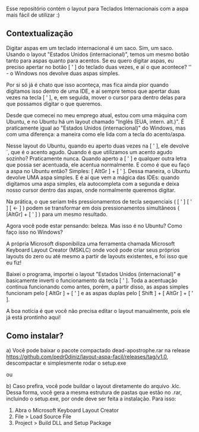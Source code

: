 Esse repositório contém o layout para Teclados Internacionais com a aspa mais fácil de utilizar :)

## Contextualização

Digitar aspas em um teclado internacional é um saco. Sim, um saco. Usando o layout "Estados Unidos (internacional)", temos um mesmo botão tanto para aspas quanto para acentos. Se eu quero digitar aspas, eu preciso apertar no botão [ ' ] do teclado duas vezes, e aí o que acontece? '' - o Windows nos devolve duas aspas simples.

Por si só já é chato que isso aconteça, mas fica ainda pior quando digitamos isso dentro de uma IDE, e aí sempre temos que apertar duas vezes na tecla [ ' ], e, em seguida, mover o cursor para dentro delas para que possamos digitar o que queremos.

Desde que comecei no meu emprego atual, estou com uma máquina com Ubuntu, e no Ubuntu há um layout chamado "Inglês (EUA, intern. alt.)". É praticamente igual ao "Estados Unidos (internacional)" do Windows, mas com uma diferença: a maneira como ele lida com a tecla do acento/aspa.

Nesse layout do Ubuntu, quando eu aperto duas vezes na [ ' ], ele devolve ´, que é o acento agudo. Quando é que utilizamos um acento agudo sozinho? Praticamente nunca. Quando aperto a [ ' ] e qualquer outra letra que possa ser acentuada, ele acentua normalmente. E como é que eu faço a aspa no Ubuntu então? Simples: [ AltGr ] + [ ' ]. Dessa maneira, o Ubuntu devolve UMA aspa simples. E é aí que vem a mágica das IDEs: quando digitamos uma aspa simples, ela autocompleta com a segunda e deixa nosso cursor dentro das aspas, onde normalmente queremos digitar.

Na prática, o que seriam três pressionamentos de tecla sequenciais ( [ ' ] [ ' ] [ <- ] ) podem se transformar em dois pressionamentos simultâneos ( [AltGr] + [ ' ] ) para um mesmo resultado.

Agora você pode estar pensando: beleza. Mas isso é no Ubuntu? Como faço isso no Windows?

A própria Microsoft disponibiliza uma ferramenta chamada Microsoft Keyboard Layout Creator (MSKLC) onde você pode criar seus próprios layouts do zero ou até mesmo a partir de layouts existentes, e foi isso que eu fiz!

Baixei o programa, importei o layout "Estados Unidos (internacional)" e basicamente inverti o funcionamento da tecla [ ' ]. Toda a acentuação continua funcionando como antes, porém, a partir disso, as aspas simples funcionam pelo [ AltGr ] + [ ' ] e as aspas duplas pelo [ Shift ] + [ AltGr ] + [ ' ].

A boa notícia é que você não precisa editar o layout manualmente, pois ele já está prontinho aqui!

## Como instalar?

a) Você pode baixar o pacote compactado dead-apostrophe.rar na release https://github.com/pedr0diniz/layout-aspa-facil/releases/tag/v1.0, descompactar e simplesmente rodar o setup.exe

ou

b) Caso prefira, você pode buildar o layout diretamente do arquivo .klc. Dessa forma, você gera a mesma estrutura de pastas que estão no .rar, incluindo o setup.exe, por onde deve ser feita a instalação. Para isso:
  1. Abra o Microsoft Keyboard Layout Creator
  2. File > Load Source File
  3. Project > Build DLL and Setup Package
